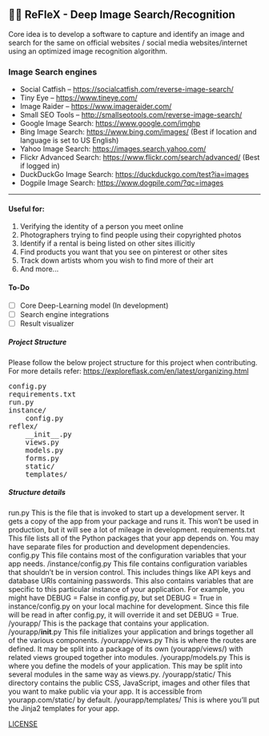 ## 🤖👾 ReFleX - Deep Image Search/Recognition 

Core idea is to develop a software to capture and identify an image and search for the same on official websites / social media websites/internet using an optimized image recognition algorithm.

### Image Search engines

- Social Catfish – https://socialcatfish.com/reverse-image-search/
- Tiny Eye – https://www.tineye.com/
- Image Raider – https://www.imageraider.com/
- Small SEO Tools – http://smallseotools.com/reverse-image-search/
- Google Image Search: https://www.google.com/imghp
- Bing Image Search: https://www.bing.com/images/ (Best if location and language is set to US English)
- Yahoo Image Search: https://images.search.yahoo.com/
- Flickr Advanced Search: https://www.flickr.com/search/advanced/ (Best if logged in)
- DuckDuckGo Image Search: https://duckduckgo.com/test?ia=images
- Dogpile Image Search: https://www.dogpile.com/?qc=images

------

#### Useful for:

1. Verifying the identity of a person you meet online
2. Photographers trying to find people using their copyrighted photos
3. Identify if a rental is being listed on other sites illicitly
4. Find products you want that you see on pinterest or other sites
5. Track down artists whom you wish to find more of their art
6. And more...

#### To-Do

- [ ] Core Deep-Learning model (In development)
- [ ] Search engine integrations
- [ ] Result visualizer

##### Project Structure

Please follow the below project structure for this project when contributing. For more details refer: https://exploreflask.com/en/latest/organizing.html

<pre>
config.py
requirements.txt
run.py
instance/
    config.py
reflex/
    __init__.py
    views.py
    models.py
    forms.py
    static/
    templates/
</pre>
##### Structure details 

run.py	This is the file that is invoked to start up a development server. It gets a copy of the app from your package and runs it. This won’t be used in production, but it will see a lot of mileage in development.
requirements.txt	This file lists all of the Python packages that your app depends on. You may have separate files for production and development dependencies.
config.py	This file contains most of the configuration variables that your app needs.
/instance/config.py	This file contains configuration variables that shouldn’t be in version control. This includes things like API keys and database URIs containing passwords. This also contains variables that are specific to this particular instance of your application. For example, you might have DEBUG = False in config.py, but set DEBUG = True in instance/config.py on your local machine for development. Since this file will be read in after config.py, it will override it and set DEBUG = True.
/yourapp/	This is the package that contains your application.
/yourapp/__init__.py	This file initializes your application and brings together all of the various components.
/yourapp/views.py	This is where the routes are defined. It may be split into a package of its own (yourapp/views/) with related views grouped together into modules.
/yourapp/models.py	This is where you define the models of your application. This may be split into several modules in the same way as views.py.
/yourapp/static/	This directory contains the public CSS, JavaScript, images and other files that you want to make public via your app. It is accessible from yourapp.com/static/ by default.
/yourapp/templates/	This is where you’ll put the Jinja2 templates for your app.



[LICENSE](https://github.com/PSNAppz/ReFleX/blob/master/LICENSE)



